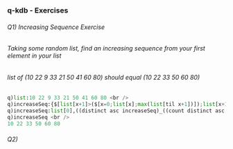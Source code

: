 ### q-kdb - Exercises
###### Q1) Increasing Sequence Exercise
###### Taking some random list, find an increasing sequence from your first element in your list
###### list of (10 22 9 33 21 50 41 60 80) should equal (10 22 33 50 60 80)

```python
q)list:10 22 9 33 21 50 41 60 80 <br />
q)increaseSeq:{$[list[x+1]>($[x=0;list[x];max(list[til x+1])]);list[x+1];`]}each til count(list)-1 <br />
q)increaseSeq:list[0],((distinct asc increaseSeq)_((count distinct asc increaseSeq)-1)) <br />
q)increaseSeq <br />
10 22 33 50 60 80
```
###### Q2)

